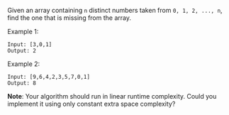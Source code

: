 Given an array containing `n` distinct numbers taken from `0, 1, 2, ..., n`, find the one that is missing from the array.

Example 1:
```
Input: [3,0,1]
Output: 2
```
Example 2:
```
Input: [9,6,4,2,3,5,7,0,1]
Output: 8
```

**Note**:
Your algorithm should run in linear runtime complexity. Could you implement it using only constant extra space complexity?
